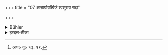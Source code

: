 +++
title = "07 आचार्यायर्त्विजे श्वशुराय राज्ञ"

+++

<details><summary>Bühler</summary>

7. A cow and the Madhuparka (shall be offered) to the teacher, to an officiating priest, to a father-in-law, and to a king, if they come after a year has elapsed (since their former visit).
</details>

<details><summary>हरदत्त-टीका</summary>

## सूत्रम्
आचार्यायर्त्विजे श्वशुराय राज्ञ इति परिसंवत्सरादुपतिष्ठद्भ्यो गौर्मधुपर्कश्च ॥ ७ ॥  
### टिप्पनी
एतत् [^२]गृह्ये व्याख्यातम् । गौरत्र दक्षिणाधिका विधीयते ॥७॥  

[^२]: आप० गृ० १३. १९.
</details>
